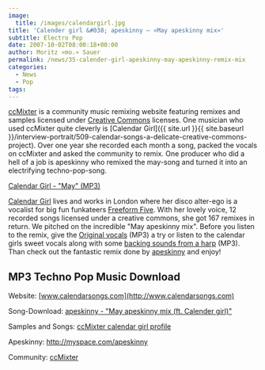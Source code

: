 ```yaml
---
image:
  title: /images/calendargirl.jpg
title: 'Calender girl &#038; apeskinny – »May apeskinny mix«'
subtitle: Electro Pop
date: 2007-10-02T08:00:18+00:00
author: Moritz »mo.« Sauer
permalink: /news/35-calender-girl-apeskinny-may-apeskinny-remix-mix
categories:
  - News
  - Pop
tags:
---
```

[ccMixter](http://ccmixter.org/) is a community music remixing website featuring remixes and samples licensed under [Creative Commons](http://creativecommons.org/) licenses. One musician who used ccMixter quite cleverly is [Calendar Girl]({{ site.url }}{{ site.baseurl }}/interview-portrait/509-calendar-songs-a-delicate-creative-commons-project). Over one year she recorded each month a song, packed the vocals on ccMixter and asked the community to remix. One producer who did a hell of a job is apeskinny who remixed the may-song and turned it into an electrifying techno-pop-song.

[Calendar Girl - "May" (MP3)](http://mp3.phlow.de/phlow_2008/jellyman3_-_May_apeskinny_mix.mp3)

<!--more-->

[Calendar Girl](http://www.calendarsongs.com) lives and works in London where her disco alter-ego is a vocalist for big fun funkateers [Freeform Five](http://www.freeformfive.com/). With her lovely voice, 12 recorded songs licensed under a creative commons, she got 167 remixes in return. We pitched on the incredible "May apeskinny mix". Before you listen to the remix, give the [Original vocals](http://calendarsongs.com/mp3/May%20vox.mp3) (MP3) a try or listen to the calendar girls sweet vocals along with some [backing sounds from a harp](http://calendarsongs.com/mp3/May%20track.mp3) (MP3). Than check out the fantastic remix done by [apeskinny](http://myspace.com/apeskinny) and enjoy!

## MP3 Techno Pop Music Download

Website: [www.calendarsongs.com](http://www.calendarsongs.com) 
  
Song-Download: [apeskinny - "May apeskinny mix (ft. Calender girl)"](http://ccmixter.org/media/files/jellyman3/11028)
  
Samples and Songs: [ccMixter calendar girl profile](http://ccmixter.org/media/people/calendargirl/profile)
  
Apeskinny: <http://myspace.com/apeskinny>
  
Community: [ccMixter](http://ccmixter.org/)
